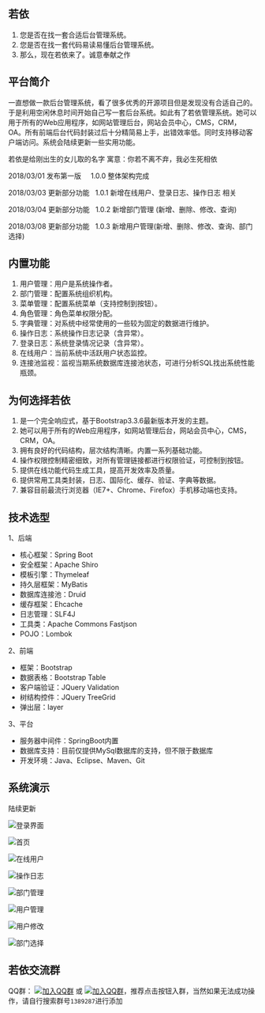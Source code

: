 ## 若依

1.	您是否在找一套合适后台管理系统。
2.	您是否在找一套代码易读易懂后台管理系统。
3.	那么，现在若依来了。诚意奉献之作

## 平台简介

一直想做一款后台管理系统，看了很多优秀的开源项目但是发现没有合适自己的。于是利用空闲休息时间开始自己写一套后台系统。如此有了若依管理系统。她可以用于所有的Web应用程序，如网站管理后台，网站会员中心，CMS，CRM，OA。所有前端后台代码封装过后十分精简易上手，出错效率低。同时支持移动客户端访问。系统会陆续更新一些实用功能。

若依是给刚出生的女儿取的名字 寓意：你若不离不弃，我必生死相依

2018/03/01 发布第一版     1.0.0 整体架构完成

2018/03/03 更新部分功能   1.0.1 新增在线用户、登录日志、操作日志 相关

2018/03/04 更新部分功能   1.0.2 新增部门管理 (新增、删除、修改、查询)

2018/03/08 更新部分功能   1.0.3 新增用户管理(新增、删除、修改、查询、部门选择)

## 内置功能

1.	用户管理：用户是系统操作者。
2.	部门管理：配置系统组织机构。
3.	菜单管理：配置系统菜单（支持控制到按钮）。
4.	角色管理：角色菜单权限分配。
5.	字典管理：对系统中经常使用的一些较为固定的数据进行维护。
6.	操作日志：系统操作日志记录（含异常）。
7.	登录日志：系统登录情况记录（含异常）。
8.	在线用户：当前系统中活跃用户状态监控。
9.	连接池监视：监视当期系统数据库连接池状态，可进行分析SQL找出系统性能瓶颈。

##  为何选择若依

1.	是一个完全响应式，基于Bootstrap3.3.6最新版本开发的主题。
2.	她可以用于所有的Web应用程序，如网站管理后台，网站会员中心，CMS，CRM，OA。
3.	拥有良好的代码结构，层次结构清晰。内置一系列基础功能。
4.	操作权限控制精密细致，对所有管理链接都进行权限验证，可控制到按钮。
5.	提供在线功能代码生成工具，提高开发效率及质量。
6.	提供常用工具类封装，日志、国际化、缓存、验证、字典等数据。
7.	兼容目前最流行浏览器（IE7+、Chrome、Firefox）手机移动端也支持。

## 技术选型

1、后端

* 核心框架：Spring Boot
* 安全框架：Apache Shiro
* 模板引擎：Thymeleaf
* 持久层框架：MyBatis
* 数据库连接池：Druid
* 缓存框架：Ehcache
* 日志管理：SLF4J
* 工具类：Apache Commons Fastjson
* POJO：Lombok

2、前端

* 框架：Bootstrap
* 数据表格：Bootstrap Table
* 客户端验证：JQuery Validation
* 树结构控件：JQuery TreeGrid
* 弹出层：layer

3、平台

* 服务器中间件：SpringBoot内置
* 数据库支持：目前仅提供MySql数据库的支持，但不限于数据库
* 开发环境：Java、Eclipse、Maven、Git

## 系统演示

陆续更新

![登录界面](https://static.oschina.net/uploads/space/2018/0301/160757_fnZP_1438828.png)

![首页](https://static.oschina.net/uploads/space/2018/0301/221159_e9GB_1438828.png)

![在线用户](https://static.oschina.net/uploads/space/2018/0301/221211_bd0i_1438828.png)

![操作日志](https://static.oschina.net/uploads/space/2018/0303/011028_xWoa_1438828.png)

![部门管理](https://static.oschina.net/uploads/space/2018/0304/133113_AJe1_1438828.png)

![用户管理](https://static.oschina.net/uploads/space/2018/0307/222556_93xK_1438828.png)

![用户修改](https://static.oschina.net/uploads/space/2018/0307/222608_BJEX_1438828.png)

![部门选择](https://static.oschina.net/uploads/space/2018/0307/222938_AGLO_1438828.png)

## 若依交流群

QQ群： [![加入QQ群](https://img.shields.io/badge/QQ群-1389287-blue.svg)](http://shang.qq.com/wpa/qunwpa?idkey=9a7d9f3274e4bfbf7e40e4a485ff6dc2adbeee8086ce39e40667ed4387414f12) 或 [![加入QQ群](https://img.shields.io/badge/QQ群-1389287-blue.svg)](https://jq.qq.com/?_wv=1027&k=5ONbr1w)，推荐点击按钮入群，当然如果无法成功操作，请自行搜索群号`1389287`进行添加